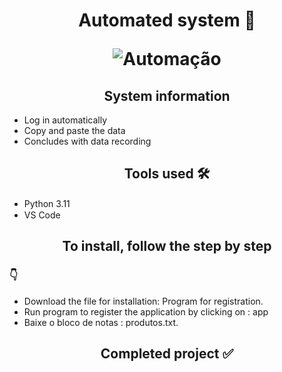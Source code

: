 <h1 align="center">
Automated system 🤖 
<p>
<p>

   ![Automação](https://user-images.githubusercontent.com/106255930/209406539-f4e6f9fe-236c-4123-9317-8cf2279bb0e7.gif)
</h1>

<h2 align="center">
System information
</h2>

- Log in automatically
- Copy and paste the data
- Concludes with data recording

<h2 align="center">
Tools used 🛠️
</h2>

-  Python 3.11 <img src="https://cdn.jsdelivr.net/gh/devicons/devicon/icons/python/python-original.svg" width="20" height="15" />
-  VS Code <img src="https://cdn.jsdelivr.net/gh/devicons/devicon/icons/vscode/vscode-original.svg" width="20" height="15" />


            
          





<h2 align="center">
To install, follow the step by step 
</h2>

<h3>
 👇
</h3>

- Download the file for installation: Program for registration.
- Run program to register the application by clicking on : app
- Baixe o bloco de notas : produtos.txt.





<h2 align="center">
Completed project ✅
</h2>
